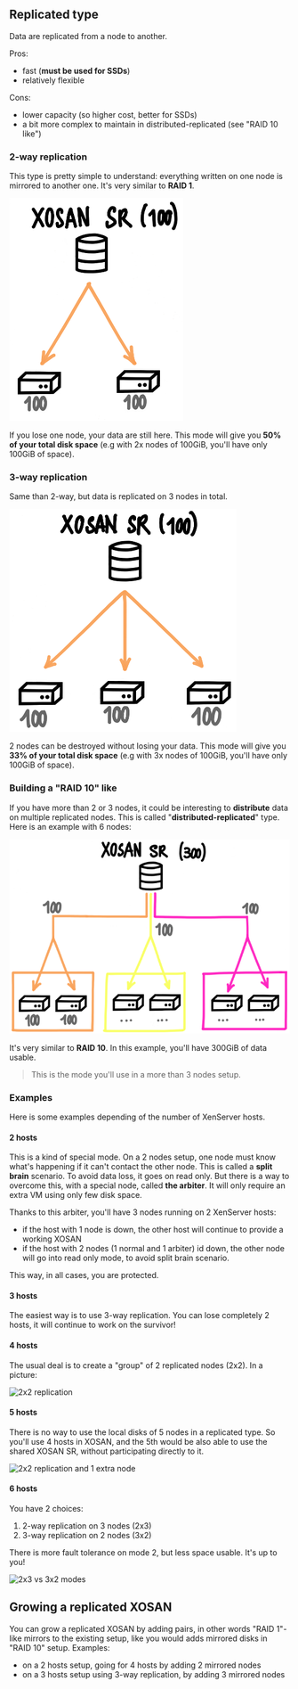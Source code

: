 ## Replicated type

Data are replicated from a node to another.

Pros:

* fast (**must be used for SSDs**)
* relatively flexible

Cons:

* lower capacity (so higher cost, better for SSDs)
* a bit more complex to maintain in distributed-replicated (see "RAID 10 like")

### 2-way replication

This type is pretty simple to understand: everything written on one node is mirrored to another one. It's very similar to **RAID 1**.

![picture replication](./assets/replicate2.png)

If you lose one node, your data are still here. This mode will give you **50% of your total disk space** (e.g with 2x nodes of 100GiB, you'll have only 100GiB of space).

### 3-way replication

Same than 2-way, but data is replicated on 3 nodes in total.

![picture triplication](./assets/replicate3.png)

2 nodes can be destroyed without losing your data. This mode will give you **33% of your total disk space** (e.g with 3x nodes of 100GiB, you'll have only 100GiB of space).

### Building a "RAID 10" like

If you have more than 2 or 3 nodes, it could be interesting to **distribute** data on multiple replicated nodes. This is called "**distributed-replicated**" type. Here is an example with 6 nodes:

![picture distributed-replicated with 6 nodes](./assets/replicate3x2.png)

It's very similar to **RAID 10**. In this example, you'll have 300GiB of data usable.

> This is the mode you'll use in a more than 3 nodes setup.

### Examples

Here is some examples depending of the number of XenServer hosts.

#### 2 hosts

This is a kind of special mode. On a 2 nodes setup, one node must know what's happening if it can't contact the other node. This is called a **split brain** scenario. To avoid data loss, it goes on read only. But there is a way to overcome this, with a special node, called **the arbiter**. It will only require an extra VM using only few disk space.

Thanks to this arbiter, you'll have 3 nodes running on 2 XenServer hosts:

* if the host with 1 node is down, the other host will continue to provide a working XOSAN
* if the host with 2 nodes (1 normal and 1 arbiter) id down, the other node will go into read only mode, to avoid split brain scenario.

This way, in all cases, you are protected.

#### 3 hosts

The easiest way is to use 3-way replication. You can lose completely 2 hosts, it will continue to work on the survivor!

#### 4 hosts

The usual deal is to create a "group" of 2 replicated nodes (2x2). In a picture:

![2x2 replication]()

#### 5 hosts

There is no way to use the local disks of 5 nodes in a replicated type. So you'll use 4 hosts in XOSAN, and the 5th would be also able to use the shared XOSAN SR, without participating directly to it.

![2x2 replication and 1 extra node]()

#### 6 hosts

You have 2 choices:

1. 2-way replication on 3 nodes (2x3)
2. 3-way replication on 2 nodes (3x2)

There is more fault tolerance on mode 2, but less space usable. It's up to you!

![2x3 vs 3x2 modes]()

## Growing a replicated XOSAN

You can grow a replicated XOSAN by adding pairs, in other words "RAID 1"-like mirrors to the existing setup, like you would adds mirrored disks in "RAID 10" setup. Examples:

* on a 2 hosts setup, going for 4 hosts by adding 2 mirrored nodes
* on a 3 hosts setup using 3-way replication, by adding 3 mirrored nodes
